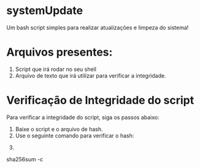 # systemUpdate
Um bash script simples para realizar atualizações e limpeza do sistema! 

# Arquivos presentes: 
1. Script que irá rodar no seu shell
2. Arquivo de texto que irá utilizar para verificar a integridade. 


# Verificação de Integridade do script

Para verificar a integridade do script, siga os passos abaixo:

1. Baixe o script e o arquivo de hash.
2. Use o seguinte comando para verificar o hash:
3.  ```bash
   sha256sum -c 

